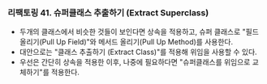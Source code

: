 ### 리팩토링 41. 슈퍼클래스 추출하기 (Extract Superclass)
- 두개의 클래스에서 비슷한 것들이 보인다면 상속을 적용하고, 슈퍼 클래스로 "필드 올리기(Pull Up Field)"와 메서드 올리기(Pull Up Method)를 사용한다.
- 대안으로는 "클래스 추출하기 (Extract Class)"를 적용해 위임을 사용할 수 있다.
- 우선은 간단히 상속을 적용한 이후, 나중에 필요하다면 "슈퍼클래스를 위임으로 교체하기"를 적용한다.